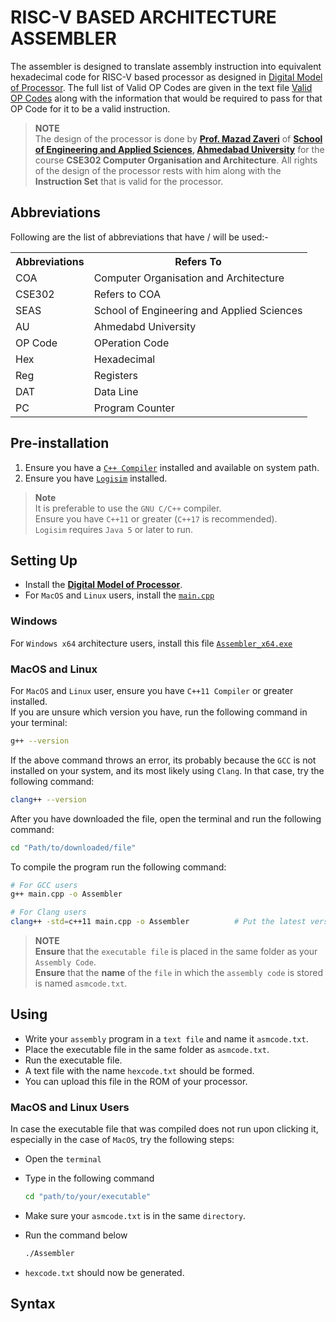 # RISC-V BASED ARCHITECTURE ASSEMBLER

The assembler is designed to translate assembly instruction into equivalent hexadecimal code for RISC-V based processor as designed in [Digital Model of Processor](./Digital%20Model%20of%20Processor.circ). The full list of Valid OP Codes are given in the text file [Valid OP Codes](./Valid%20OP%20Codes.txt) along with the information that would be required to pass for that OP Code for it to be a valid instruction.

> **NOTE**  
> The design of the processor is done by **[Prof. Mazad Zaveri][1]** of **[School of Engineering and Applied Sciences][2], [Ahmedabad University][3]** for the course **CSE302 Computer Organisation and Architecture**. All rights of the design of the processor rests with him along with the **Instruction Set** that is valid for the processor.

## Abbreviations

Following are the list of abbreviations that have / will be used:-

<table>
  <tr>
    <th>Abbreviations</th>
    <th>Refers To</th>
  </tr>
  <tr>
    <td>COA</td>
    <td>Computer Organisation and Architecture</td>
  </tr>
  <tr>
    <td>CSE302</td>
    <td>Refers to COA</td>
  </tr>
  <tr>
    <td>SEAS</td>
    <td>School of Engineering and Applied Sciences</td>
  </tr>
  <tr>
    <td>AU</td>
    <td>Ahmedabd University</td>
  </tr>
  <tr>
    <td>OP Code</td>
    <td>OPeration Code</td>
  </tr>
  <tr>
    <td>Hex</td>
    <td>Hexadecimal</td>
  </tr>
  <tr>
    <td>Reg</td>
    <td>Registers</td>
  </tr>
  <tr>
    <td>DAT</td>
    <td>Data Line</td>
  </tr>
  <tr>
    <td>PC</td>
    <td>Program Counter</td>
  </tr>
</table>

## Pre-installation

1. Ensure you have a [`C++ Compiler`](https://sourceforge.net/projects/mingw/) installed and available on system path.
2. Ensure you have [`Logisim`](https://sourceforge.net/projects/circuit/#) installed.  

> **Note**  
> It is preferable to use the `GNU C/C++` compiler.  
> Ensure you have `C++11` or greater (`C++17` is recommended).  
> `Logisim` requires `Java 5` or later to run.

## Setting Up

- Install the [**Digital Model of Processor**](https://github.com/Ashwamedh-14/RISC-V-Based-Architecture-Assembler/raw/refs/heads/main/Digital%20Model%20of%20Processor.circ).
- For `MacOS` and `Linux` users, install the [`main.cpp`](https://github.com/Ashwamedh-14/RISC-V-Based-Architecture-Assembler/raw/refs/heads/main/New%20Code/main.cpp)

### Windows

For `Windows x64` architecture users, install this file [`Assembler_x64.exe`](https://github.com/Ashwamedh-14/RISC-V-Based-Architecture-Assembler/raw/refs/heads/main/New%20Code/Assembler_x64.exe)

### MacOS and Linux

For `MacOS` and `Linux` user, ensure you have `C++11 Compiler` or greater installed.  
If you are unsure which version you have, run the following command in your terminal:

``` Bash
g++ --version
```

If the above command throws an error, its probably because the `GCC` is not installed on your system, and its most likely using `Clang`. In that case, try the following command:

``` Bash
clang++ --version
```

After you have downloaded the file, open the terminal and run the following command:

``` Bash
cd "Path/to/downloaded/file"
```

To compile the program run the following command:

```Bash
# For GCC users
g++ main.cpp -o Assembler

# For Clang users
clang++ -std=c++11 main.cpp -o Assembler          # Put the latest version of c++ instead of c++11
```

> **NOTE**  
> **Ensure** that the `executable file` is placed in the same folder as your `Assembly Code`.  
> **Ensure** that the **name** of the `file` in which the `assembly code` is stored is named `asmcode.txt`.

## Using

- Write your `assembly` program in a `text file` and name it `asmcode.txt`.
- Place the executable file in the same folder as `asmcode.txt`.
- Run the executable file.
- A text file with the name `hexcode.txt` should be formed.
- You can upload this file in the ROM of your processor.

### MacOS and Linux Users

In case the executable file that was compiled does not run upon clicking it, especially in the case of `MacOS`, try the following steps:

- Open the `terminal`
- Type in the following command
  
  ``` Bash
  cd "path/to/your/executable"
  ```

- Make sure your `asmcode.txt` is in the same `directory`.
- Run the command below

  ``` Bash
  ./Assembler
  ```

- `hexcode.txt` should now be generated.

## Syntax

[1]: https://ahduni.edu.in/academics/schools-centres/school-of-engineering-and-applied-science/people-1/mazad-zaveri/
[2]: https://ahduni.edu.in/academics/schools-centres/school-of-engineering-and-applied-science/
[3]: https://ahduni.edu.in/
